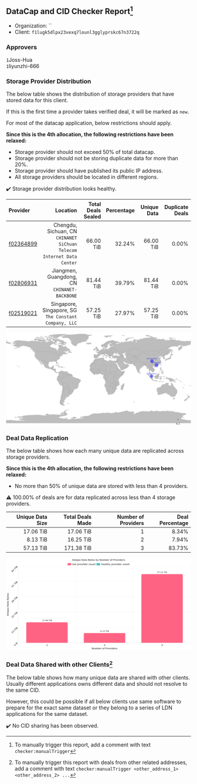 ## DataCap and CID Checker Report[^1]
 - Organization: ``
 - Client: `f1lugk5dlpx23vexq7lounl3gglyprskc67n3722q`
### Approvers
`1`Joss-Hua<br/>`1`liyunzhi-666

### Storage Provider Distribution
The below table shows the distribution of storage providers that have stored data for this client.

If this is the first time a provider takes verified deal, it will be marked as `new`.

For most of the datacap application, below restrictions should apply.

**Since this is the 4th allocation, the following restrictions have been relaxed:**
 - Storage provider should not exceed 50% of total datacap.
 - Storage provider should not be storing duplicate data for more than 20%.
 - Storage provider should have published its public IP address.
 - All storage providers should be located in different regions.

✔️ Storage provider distribution looks healthy.

| Provider                                              |                                                                 Location | Total Deals Sealed | Percentage | Unique Data | Duplicate Deals |
| :---------------------------------------------------- | -----------------------------------------------------------------------: | -----------------: | ---------: | ----------: | --------------: |
| [f02364899](https://filfox.info/en/address/f02364899) | Chengdu, Sichuan, CN<br/>`CHINANET SiChuan Telecom Internet Data Center` |          66.00 TiB |     32.24% |   66.00 TiB |           0.00% |
| [f02806931](https://filfox.info/en/address/f02806931) |                          Jiangmen, Guangdong, CN<br/>`CHINANET-BACKBONE` |          81.44 TiB |     39.79% |   81.44 TiB |           0.00% |
| [f02519021](https://filfox.info/en/address/f02519021) |                 Singapore, Singapore, SG<br/>`The Constant Company, LLC` |          57.25 TiB |     27.97% |   57.25 TiB |           0.00% |

<img src="https://raw.githubusercontent.com/data-preservation-programs/filplus-checker-assets/main/filecoin-project/filecoin-plus-large-datasets/issues/1796/1696749709158.png"/>

### Deal Data Replication
The below table shows how each many unique data are replicated across storage providers.


**Since this is the 4th allocation, the following restrictions have been relaxed:**
- No more than 50% of unique data are stored with less than 4 providers.

⚠️ 100.00% of deals are for data replicated across less than 4 storage providers.

| Unique Data Size | Total Deals Made | Number of Providers | Deal Percentage |
| ---------------: | ---------------: | ------------------: | --------------: |
|        17.06 TiB |        17.06 TiB |                   1 |           8.34% |
|         8.13 TiB |        16.25 TiB |                   2 |           7.94% |
|        57.13 TiB |       171.38 TiB |                   3 |          83.73% |

<img src="https://raw.githubusercontent.com/data-preservation-programs/filplus-checker-assets/main/filecoin-project/filecoin-plus-large-datasets/issues/1796/1696749710210.png"/>

### Deal Data Shared with other Clients[^3]
The below table shows how many unique data are shared with other clients.
Usually different applications owns different data and should not resolve to the same CID.

However, this could be possible if all below clients use same software to prepare for the exact same dataset or they belong to a series of LDN applications for the same dataset.

✔️ No CID sharing has been observed.

[^1]: To manually trigger this report, add a comment with text `checker:manualTrigger`

[^2]: Deals from those addresses are combined into this report as they are specified with `checker:manualTrigger`

[^3]: To manually trigger this report with deals from other related addresses, add a comment with text `checker:manualTrigger <other_address_1> <other_address_2> ...`
